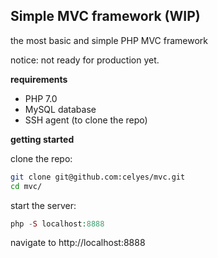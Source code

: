 ## Simple MVC framework (WIP)

the most basic and simple PHP MVC framework

notice: not ready for production yet.

**requirements**

- PHP 7.0
- MySQL database
- SSH agent (to clone the repo)

**getting started**

clone the repo: 

```bash
git clone git@github.com:celyes/mvc.git
cd mvc/
```

start the server:

```php
php -S localhost:8888 
```
navigate to http://localhost:8888



